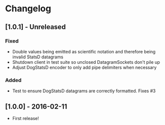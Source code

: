 # Changelog

## [1.0.1] - Unreleased

### Fixed
* Double values being emitted as scientific notation and therefore being invalid StatsD datagrams
* Shutdown client in test suite so unclosed DatagramSockets don't pile up
* Adjust DogStatsD encoder to only add pipe delimiters when necessary

### Added
* Test to ensure DogStatsD datagrams are correctly formatted. Fixes #3

## [1.0.0] - 2016-02-11

* First release!
